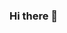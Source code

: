 ### Hi there 👋

<!--
**ChrisKeyber/ChrisKeyber** is a ✨ _special_ ✨ repository because its `README.md` (this file) appears on your GitHub profile.

Here are some ideas to get you started:

- 🔭 I’m currently working on nowhere
- 🌱 I’m currently learning in nohwere
- 👯 I’m looking to collaborate on myself
- 🤔 I’m looking for help with myself
- 💬 Ask me about nothing:)
- 📫 How to reach me: youcannot@nohere.nope
- 😄 Pronouns: he/she/it/I/you/we/they
- ⚡ Fun fact: is that I don't have any fun fact:)
-->
